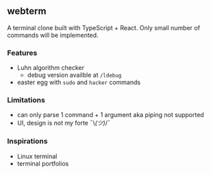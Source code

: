 ## webterm

A terminal clone built with TypeScript + React. Only small number of commands will be implemented.

### Features

- Luhn algorithm checker
  - debug version availble at `/ldebug`
- easter egg with `sudo` and `hacker` commands

### Limitations

- can only parse 1 command + 1 argument aka piping not supported
- UI, design is not my forte ¯\\_(ツ)_/¯

### Inspirations

- Linux terminal
- terminal portfolios